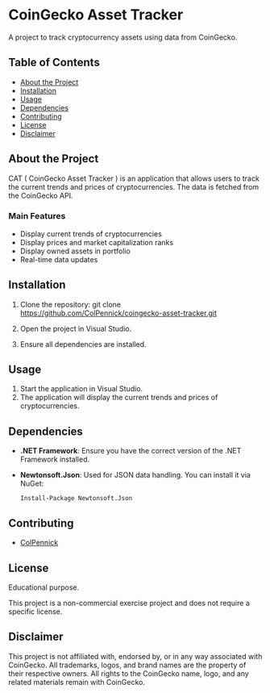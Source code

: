 # CoinGecko Asset Tracker

A project to track cryptocurrency assets using data from CoinGecko.

## Table of Contents

- [About the Project](#about-the-project)
- [Installation](#installation)
- [Usage](#usage)
- [Dependencies](#dependencies)
- [Contributing](#contributing)
- [License](#license)
- [Disclaimer](#disclaimer)

## About the Project

CAT ( CoinGecko Asset Tracker ) is an application that allows users to track the current trends and prices of cryptocurrencies. The data is fetched from the CoinGecko API.

### Main Features

- Display current trends of cryptocurrencies
- Display prices and market capitalization ranks
- Display owned assets in portfolio
- Real-time data updates

## Installation

1. Clone the repository:
    git clone https://github.com/ColPennick/coingecko-asset-tracker.git

2. Open the project in Visual Studio.
3. Ensure all dependencies are installed.

## Usage

1. Start the application in Visual Studio.
2. The application will display the current trends and prices of cryptocurrencies.

## Dependencies

- **.NET Framework**: Ensure you have the correct version of the .NET Framework installed.
- **Newtonsoft.Json**: Used for JSON data handling. You can install it via NuGet:
  
  ```Install-Package Newtonsoft.Json```

## Contributing

- [ColPennick](https://github.com/ColPennick)

## License

Educational purpose.

This project is a non-commercial exercise project and does not require a specific license.

## Disclaimer

This project is not affiliated with, endorsed by, or in any way associated with CoinGecko. All trademarks, logos, and brand names are the property of their respective owners. All rights to the CoinGecko name, logo, and any related materials remain with CoinGecko.
